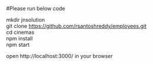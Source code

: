 #Please run below code

mkdir jnsolution <br/>
git clone https://github.com/rsantoshreddy/employees.git<br/>
cd cinemas<br/>
npm install<br/>
npm start<br/>


open http://localhost:3000/ in your browser